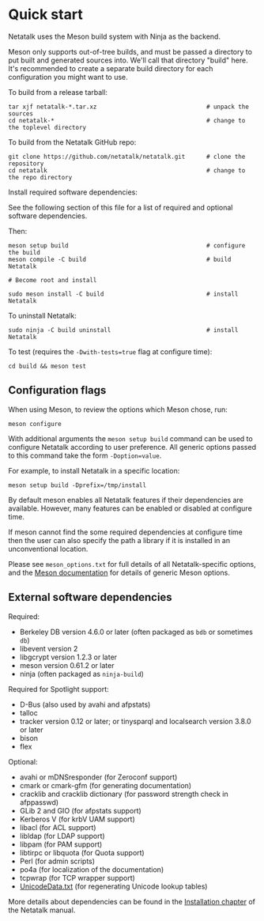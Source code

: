 # Quick start

Netatalk uses the Meson build system with Ninja as the backend.

Meson only supports out-of-tree builds, and must be passed a directory to put
built and generated sources into. We'll call that directory "build" here. It's
recommended to create a separate build directory for each configuration you
might want to use.

To build from a release tarball:

```
tar xjf netatalk-*.tar.xz                               # unpack the sources
cd netatalk-*                                           # change to the toplevel directory
```

To build from the Netatalk GitHub repo:

```
git clone https://github.com/netatalk/netatalk.git      # clone the repository
cd netatalk                                             # change to the repo directory
```

Install required software dependencies:

See the following section of this file for a list of required and optional software dependencies.

Then:

```
meson setup build                                       # configure the build
meson compile -C build                                  # build Netatalk

# Become root and install

sudo meson install -C build                             # install Netatalk
```

To uninstall Netatalk:

```
sudo ninja -C build uninstall                           # install Netatalk
```

To test (requires the `-Dwith-tests=true` flag at configure time):

```
cd build && meson test
```

## Configuration flags

When using Meson, to review the options which Meson chose, run:

```
meson configure
```

With additional arguments the `meson setup build` command can be used to
configure Netatalk according to user preference. All generic options passed to
this command take the form `-Doption=value`.

For example, to install Netatalk in a specific location:

```
meson setup build -Dprefix=/tmp/install
```

By default meson enables all Netatalk features if their dependencies are available.
However, many features can be enabled or disabled at configure time.

If meson cannot find the some required dependencies at configure time then the
user can also specify the path a library if it is installed in an unconventional
location.

Please see `meson_options.txt` for full details of all Netatalk-specific options,
and the [Meson documentation](https://mesonbuild.com/Builtin-options.html)
for details of generic Meson options.

## External software dependencies

Required:

  - Berkeley DB version 4.6.0 or later (often packaged as `bdb` or sometimes `db`)
  - libevent version 2
  - libgcrypt version 1.2.3 or later
  - meson version 0.61.2 or later
  - ninja (often packaged as `ninja-build`)

Required for Spotlight support:

  - D-Bus (also used by avahi and afpstats)
  - talloc
  - tracker version 0.12 or later; or tinysparql and localsearch version 3.8.0 or later
  - bison
  - flex

Optional:

  - avahi or mDNSresponder           (for Zeroconf support)
  - cmark or cmark-gfm               (for generating documentation)
  - cracklib and cracklib dictionary (for password strength check in afppasswd)
  - GLib 2 and GIO                   (for afpstats support)
  - Kerberos V                       (for krbV UAM support)
  - libacl                           (for ACL support)
  - libldap                          (for LDAP support)
  - libpam                           (for PAM support)
  - libtirpc or libquota             (for Quota support)
  - Perl                             (for admin scripts)
  - po4a                             (for localization of the documentation)
  - tcpwrap                          (for TCP wrapper support)
  - [UnicodeData.txt](https://www.unicode.org/Public/UNIDATA/UnicodeData.txt)                  (for regenerating Unicode lookup tables)

More details about dependencies can be found in the
[Installation chapter](https://netatalk.io/stable/htmldocs/installation)
of the Netatalk manual.
